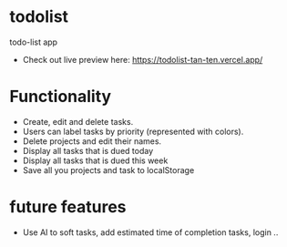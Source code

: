 # todolist
todo-list app
 - Check out live preview here: https://todolist-tan-ten.vercel.app/
# Functionality
 - Create, edit and delete tasks.
 - Users can label tasks by priority (represented with colors).
 - Delete projects and edit their names.
 - Display all tasks that is dued today
 - Display all tasks that is dued this week
 - Save all you projects and task to localStorage
# future features
 - Use AI to soft tasks, add estimated time of completion tasks, login ..
